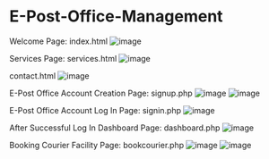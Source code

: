 
# E-Post-Office-Management
Welcome Page:	index.html
![image](https://github.com/govardhan666/E-Post-Office-Management/assets/71170706/3d79c185-f4d0-4271-b1f4-df42020dff2b)

Services Page: services.html
![image](https://github.com/govardhan666/E-Post-Office-Management/assets/71170706/f5c5e951-6876-4408-8539-2a70b6bcc6f1)

contact.html
![image](https://github.com/govardhan666/E-Post-Office-Management/assets/71170706/c34eddaf-d651-4018-a343-18cfea11b98a)

E-Post Office Account Creation Page: signup.php
![image](https://github.com/govardhan666/E-Post-Office-Management/assets/71170706/357503d4-1821-4a6d-a8bc-71e56311cbfa)
![image](https://github.com/govardhan666/E-Post-Office-Management/assets/71170706/dcf2bc04-ca5e-4d44-a12e-b17365c98e18)

E-Post Office Account Log In Page: signin.php
![image](https://github.com/govardhan666/E-Post-Office-Management/assets/71170706/cbd0f86c-d716-445f-b353-e9d9a452f1f0)

After Successful Log In Dashboard Page: dashboard.php
![image](https://github.com/govardhan666/E-Post-Office-Management/assets/71170706/d1170cf2-547d-4054-b7b7-1bde85121280)

Booking Courier Facility Page: bookcourier.php
![image](https://github.com/govardhan666/E-Post-Office-Management/assets/71170706/5603985c-8334-4e09-892a-2916de237be3)
![image](https://github.com/govardhan666/E-Post-Office-Management/assets/71170706/c1d372e6-adda-40c5-a9da-e9ff5936dc40)
